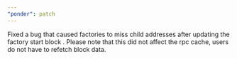 ```yaml
---
"ponder": patch
---
```


Fixed a bug that caused factories to miss child addresses after updating the factory start block . Please note that this did not affect the rpc cache, users do not have to refetch block data.
